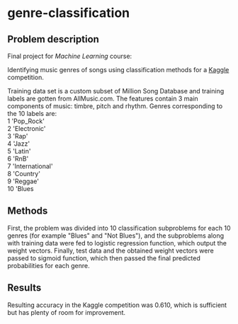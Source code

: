# genre-classification

## Problem description
Final project for *Machine Learning* course:  

Identifying music genres of songs using classification methods for a [Kaggle](https://www.kaggle.com/) competition.   

Training data set is a custom subset of Million Song Database and training labels
are gotten from AllMusic.com. The features contain 3 main components of music: timbre, pitch and rhythm. Genres corresponding to the 10 labels are:  
1   'Pop_Rock'  
2   'Electronic'  
3   'Rap'  
4   'Jazz'  
5   'Latin'  
6   'RnB'  
7   'International'  
8   'Country'  
9   'Reggae'  
10  'Blues  

## Methods
First, the problem was divided into 10 classification subproblems for each 10 genres (for example "Blues" and "Not Blues"), and the subproblems along with training data were fed to logistic regression function, which output the weight vectors. Finally, test data and the obtained weight vectors were passed to sigmoid function, which then passed the final predicted probabilities for each genre.
  
## Results
Resulting accuracy in the Kaggle competition was 0.610, which is sufficient but has plenty of room for improvement.
